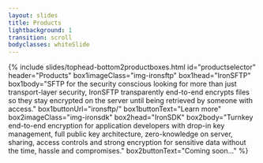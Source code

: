 ```yaml
---
layout: slides
title: Products
lightbackground: 1
transition: scroll
bodyclasses: whiteSlide
---
```


{% include slides/tophead-bottom2productboxes.html
  id="productselector"
  header="Products"
  box1imageClass="img-ironsftp"
  box1head="IronSFTP"
  box1body="SFTP for the security conscious looking for more than just transport-layer security, IronSFTP transparently end-to-end encrypts files so they stay encrypted on the server until being retrieved by someone with access."
  box1buttonUrl="ironsftp/"
  box1buttonText="Learn more"
  box2imageClass="img-ironsdk"
  box2head="IronSDK"
  box2body="Turnkey end-to-end encryption for application developers with drop-in key management, full public key architecture, zero-knowledge on server, sharing, access controls and strong encryption for sensitive data without the time, hassle and compromises."
  box2buttonText="Coming soon..."
%}
